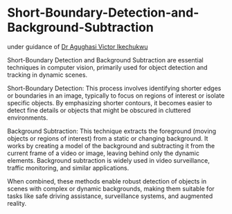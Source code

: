 # Short-Boundary-Detection-and-Background-Subtraction

under guidance of  [Dr Agughasi Victor Ikechukwu](https://github.com/Victor-Ikechukwu)


Short-Boundary Detection and Background Subtraction are essential techniques in computer vision, primarily used for object detection and tracking in dynamic scenes.

Short-Boundary Detection: This process involves identifying shorter edges or boundaries in an image, typically to focus on regions of interest or isolate specific objects. By emphasizing shorter contours, it becomes easier to detect fine details or objects that might be obscured in cluttered environments.

Background Subtraction: This technique extracts the foreground (moving objects or regions of interest) from a static or changing background. It works by creating a model of the background and subtracting it from the current frame of a video or image, leaving behind only the dynamic elements. Background subtraction is widely used in video surveillance, traffic monitoring, and similar applications.

When combined, these methods enable robust detection of objects in scenes with complex or dynamic backgrounds, making them suitable for tasks like safe driving assistance, surveillance systems, and augmented reality.


